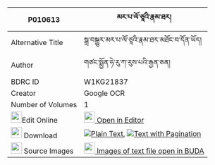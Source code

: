 |P010613|མར་པ་ལོ་ཙཱའི་རྣམ་ཐར། 
| --- | --- 
|Alternative Title |སྒྲ་བསྒྱུར་མར་པ་ལོ་ཙཱའི་རྣམ་ཐར་མཐོང་བ་དོན་ཡོད།
|Author| གཙང་སྨྱོན་ཧེ་རུ་ཀ་རུས་པའི་རྒྱན་ཅན།
|BDRC ID | W1KG21837
|Creator | Google OCR
|Number of Volumes| 1
|<img width="25" src="https://img.icons8.com/color/25/000000/edit-property.png">Edit Online| [<img width="25" src="https://avatars.githubusercontent.com/u/45091458?s=200&v=4"> Open in Editor](http://editor.openpecha.org/P010613)
|<img width="25" src="https://img.icons8.com/fluent/48/000000/download-2.png"/>  Download | [![](https://img.icons8.com/color/20/000000/txt.png)Plain Text](https://github.com/Openpecha/P010613/releases/download/v1/marpa_lo_tse_namtar_plain_P010613.zip), [![](https://img.icons8.com/color/20/000000/txt.png)Text with Pagination](https://github.com/Openpecha/P010613/releases/download/v1/marpa_lo_tse_namtar_pages_P010613.zip)
|<img width="25" src="https://img.icons8.com/plasticine/100/000000/pictures-folder.png"/>  Source Images | [<img width="25" src="https://library.bdrc.io/icons/BUDA-small.svg"> Images of text file open in BUDA](https://library.bdrc.io/show/bdr:W1KG21837)